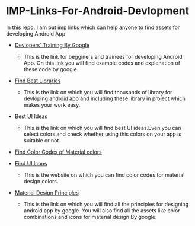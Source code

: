 # IMP-Links-For-Android-Devlopment
In this repo. I am put imp links which can help anyone to find assets for developing Android App 

 - [Devlopers' Training By Google](http://developer.android.com/training/index.html)
	-	This is the link for begginers and trainees for developing Android App. On this link you will find example codes and explenation of these code by google.

 - [Find Best Libraries](https://android-arsenal.com/)
	-	This is the link on which you will find thousands of library for devloping android app and including these library in project which makes your work easy.

 - [Best UI Ideas](https://www.materialpalette.com/deep-purple/amber)
	-	This is the link on which you will find best UI ideas.Even you can select colors and check whether using this colors on your app is suitable or not.

 - [Find Color Codes of Material colors](http://www.materialui.co/colors)
 - [Find UI Icons](http://www.materialup.com/tools/icons)
	-	This is the website on which you can find color codes for material design colors.

 - [Material Design Principles](https://www.google.com/design/spec/material-design/introduction.html)
	-	This is the link on which you will find all the principles for designing android app by google. You will also find all the assets like color combinations and icons for material design By google.


	




